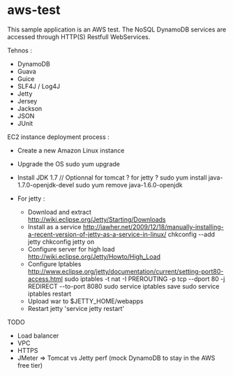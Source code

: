 aws-test
========

This sample application is an AWS test. The NoSQL DynamoDB services are accessed through HTTP(S) Restfull WebServices.

Tehnos :
- DynamoDB
- Guava
- Guice
- SLF4J / Log4J
- Jetty
- Jersey
- Jackson
- JSON
- JUnit

EC2 instance deployment process :
- Create a new Amazon Linux instance
- Upgrade the OS 
    sudo yum upgrade
- Install JDK 1.7 // Optionnal for tomcat ? for jetty ?
    sudo yum install java-1.7.0-openjdk-devel
    sudo yum remove java-1.6.0-openjdk

- For jetty :
  - Download and extract http://wiki.eclipse.org/Jetty/Starting/Downloads
  - Install as a service http://jawher.net/2009/12/18/manually-installing-a-recent-version-of-jetty-as-a-service-in-linux/
      chkconfig --add jetty
      chkconfig jetty on
  - Configure server for high load http://wiki.eclipse.org/Jetty/Howto/High_Load
  - Configure Iptables http://www.eclipse.org/jetty/documentation/current/setting-port80-access.html
      sudo iptables -t nat -I PREROUTING -p tcp --dport 80 -j REDIRECT --to-port 8080
      sudo service iptables save
      sudo service iptables restart
  - Upload war to $JETTY_HOME/webapps
  - Restart jetty 'service jetty restart'

TODO
- Load balancer
- VPC
- HTTPS
- JMeter => Tomcat vs Jetty perf (mock DynamoDB to stay in the AWS free tier)

